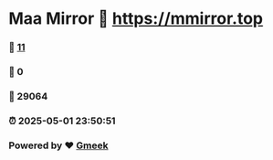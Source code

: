 # Maa Mirror :link: https://mmirror.top 
### :page_facing_up: [11](https://mmirror.top/tag.html) 
### :speech_balloon: 0 
### :hibiscus: 29064 
### :alarm_clock: 2025-05-01 23:50:51 
### Powered by :heart: [Gmeek](https://github.com/Meekdai/Gmeek)
